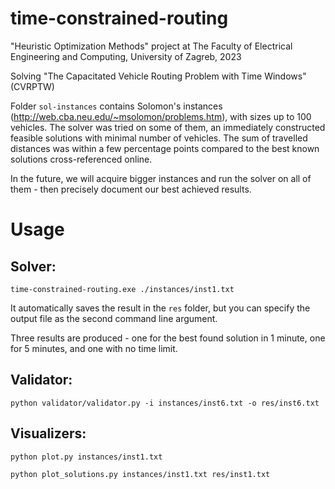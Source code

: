 # time-constrained-routing
"Heuristic Optimization Methods" project at The Faculty of Electrical Engineering and Computing, University of Zagreb, 2023

Solving "The Capacitated Vehicle Routing Problem with Time Windows" (CVRPTW)

Folder `sol-instances` contains Solomon's instances (http://web.cba.neu.edu/~msolomon/problems.htm), with sizes up to 100 vehicles. The solver was tried on some of them, an immediately constructed feasible solutions with minimal number of vehicles. The sum of travelled distances was within a few percentage points compared to the best known solutions cross-referenced online.

In the future, we will acquire bigger instances and run the solver on all of them - then precisely document our best achieved results.

# Usage

## Solver:
```
time-constrained-routing.exe ./instances/inst1.txt
```

It automatically saves the result in the `res` folder, but you can specify the output file as the second command line argument.

Three results are produced - one for the best found solution in 1 minute, one for 5 minutes, and one with no time limit.

## Validator:
```
python validator/validator.py -i instances/inst6.txt -o res/inst6.txt
```

## Visualizers:
```
python plot.py instances/inst1.txt

python plot_solutions.py instances/inst1.txt res/inst1.txt
```

